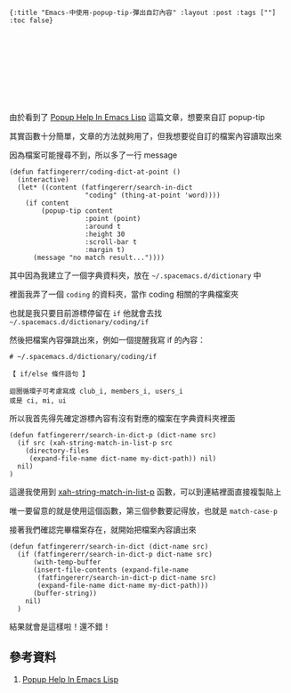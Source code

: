     {:title "Emacs-中使用-popup-tip-彈出自訂內容" :layout :post :tags [""] :toc false}


# 　


## 　

由於看到了 [Popup Help In Emacs Lisp](http://blog.jenkster.com/2013/12/popup-help-in-emacs-lisp.html) 這篇文章，想要來自訂 popup-tip

其實函數十分簡單，文章的方法就夠用了，但我想要從自訂的檔案內容讀取出來

因為檔案可能搜尋不到，所以多了一行 message

    (defun fatfingererr/coding-dict-at-point ()
      (interactive)
      (let* ((content (fatfingererr/search-in-dict
                       "coding" (thing-at-point 'word))))
        (if content
            (popup-tip content
                       :point (point)
                       :around t
                       :height 30
                       :scroll-bar t
                       :margin t)
          (message "no match result..."))))

其中因為我建立了一個字典資料夾，放在 `~/.spacemacs.d/dictionary` 中

裡面我弄了一個 `coding` 的資料夾，當作 coding 相關的字典檔案夾

也就是我只要目前游標停留在 `if` 他就會去找 `~/.spacemacs.d/dictionary/coding/if`

然後把檔案內容彈跳出來，例如一個提醒我寫 if 的內容：

    # ~/.spacemacs.d/dictionary/coding/if

    【 if/else 條件語句 】

    迴圈循環子可考慮寫成 club_i, members_i, users_i
    或是 ci, mi, ui

所以我首先得先確定游標內容有沒有對應的檔案在字典資料夾裡面

    (defun fatfingererr/search-in-dict-p (dict-name src)
      (if src (xah-string-match-in-list-p src
        (directory-files
         (expand-file-name dict-name my-dict-path)) nil)
      nil)
    )

這邊我使用到 [xah-string-match-in-list-p](http://ergoemacs.org/emacs/elisp_string_match_in_list.html) 函數，可以到連結裡面直接複製貼上

唯一要留意的就是使用這個函數，第三個參數要記得放，也就是 `match-case-p`

接著我們確認完畢檔案存在，就開始把檔案內容讀出來

    (defun fatfingererr/search-in-dict (dict-name src)
      (if (fatfingererr/search-in-dict-p dict-name src)
          (with-temp-buffer
          (insert-file-contents (expand-file-name
           (fatfingererr/search-in-dict-p dict-name src)
           (expand-file-name dict-name my-dict-path)))
          (buffer-string))
        nil)
      )

結果就會是這樣啦！還不錯！


## 參考資料

1.  [Popup Help In Emacs Lisp](http://blog.jenkster.com/2013/12/popup-help-in-emacs-lisp.html)
